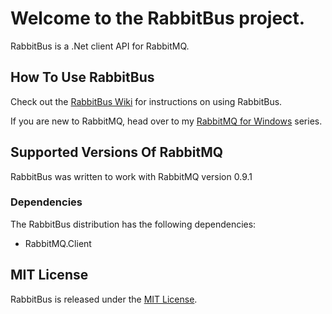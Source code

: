 # Welcome to the RabbitBus project.

RabbitBus is a .Net client API for RabbitMQ.

## How To Use RabbitBus 

Check out the [RabbitBus Wiki](http://wiki.github.com/derekgreer/rabbitBus) for instructions on using RabbitBus.

If you are new to RabbitMQ, head over to my [RabbitMQ for Windows](http://aspiringcraftsman.com/series/rabbitmq-for-windows/) series.

## Supported Versions Of RabbitMQ

RabbitBus was written to work with RabbitMQ version 0.9.1

### Dependencies

The RabbitBus distribution has the following dependencies:

* RabbitMQ.Client

## MIT License

RabbitBus is released under the [MIT License](https://github.com/derekgreer/rabbitBus/blob/master/LICENSE.txt).
